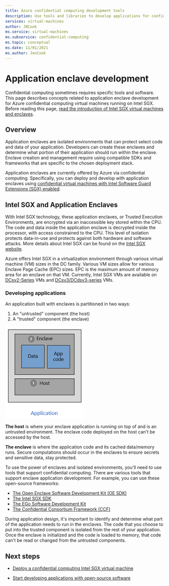```yaml
---
title: Azure confidential computing development tools 
description: Use tools and libraries to develop applications for confidential computing on Intel SGX
services: virtual-machines
author: JBCook
ms.service: virtual-machines
ms.subservice: confidential-computing
ms.topic: conceptual
ms.date: 11/01/2021
ms.author: JenCook
---
```


# Application enclave development 

Confidential computing sometimes requires specific tools and software. This page describes concepts related to application enclave development for Azure confidential computing virtual machines running on Intel SGX. Before reading this page, [read the introduction of Intel SGX virtual machines and enclaves](confidential-computing-enclaves.md). 

## Overview

Application enclaves are isolated environments that can protect select code and data of your application. Developers can create these enclaves and determine what portion of their application should run within the enclave. Enclave creation and management require using compatible SDKs and frameworks that are specific to the chosen deployment stack.

Application enclaves are currently offered by Azure via confidential computing. Specifically, you can deploy and develop with application enclaves using [confidential virtual machines with Intel Software Guard Extensions (SGX) enabled](virtual-machine-solutions-sgx.md). 

## Intel SGX and Application Enclaves

With Intel SGX technology, these application enclaves, or  Trusted Execution Environments, are encrypted via an inaccessible key stored within the CPU. The code and data inside the application enclave is decrypted inside the processor, with access constrained to the CPU. This level of isolation protects data-in-use and protects against both hardware and software attacks. More details about Intel SGX can be found on the [Intel SGX website](https://www.intel.com/content/www/us/en/architecture-and-technology/software-guard-extensions.html). 

Azure offers Intel SGX in a virtualization environment through various virtual machine (VM) sizes in the DC family. Various VM sizes allow for various Enclave Page Cache (EPC) sizes. EPC is the maximum amount of memory area for an enclave on that VM. Currently, Intel SGX VMs are available on [DCsv2-Series](../virtual-machines/dcv2-series.md) VMs and [DCsv3/DCdsv3-series](../virtual-machines/dcv3-series.md) VMs.


### Developing applications

An application built with enclaves is partitioned in two ways:

1. An "untrusted" component (the host)
1. A "trusted" component (the enclave)


![App development](media/application-development/oe-sdk.png)


**The host** is where your enclave application is running on top of and is an untrusted environment. The enclave code deployed on the host can't be accessed by the host. 

**The enclave** is where the application code and its cached data/memory runs. Secure computations should occur in the enclaves to ensure secrets and sensitive data, stay protected. 

To use the power of enclaves and isolated environments, you'll need to use tools that support confidential computing. There are various tools that support enclave application development. For example, you can use these open-source frameworks: 

- [The Open Enclave Software Development Kit (OE SDK)](enclave-development-oss.md#oe-sdk)
- [The Intel SGX SDK](enclave-development-oss.md#intel-sdk)
- [The EGo Software Development Kit](enclave-development-oss.md#ego)
- [The Confidential Consortium Framework (CCF)](enclave-development-oss.md#ccf)

During application design, it's important to identify and determine what part of the application needs to run in the enclaves. The code that you choose to put into the trusted component is isolated from the rest of your application. Once the enclave is initialized and the code is loaded to memory, that code can't be read or changed from the untrusted components. 




## Next steps 
- [Deploy a confidential computing Intel SGX virtual machine](quick-create-portal.md)

- [Start developing applications with open-source software](enclave-development-oss.md)